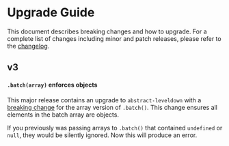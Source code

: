 # Upgrade Guide

This document describes breaking changes and how to upgrade. For a complete list of changes including minor and patch releases, please refer to the [changelog](CHANGELOG.md).

## v3

#### `.batch(array)` enforces objects

This major release contains an upgrade to `abstract-leveldown` with a [breaking change](https://github.com/Level/abstract-leveldown/commit/a2621ad70571f6ade9d2be42632ece042e068805) for the array version of `.batch()`. This change ensures all elements in the batch array are objects.

If you previously was passing arrays to `.batch()` that contained `undefined` or `null`, they would be silently ignored. Now this will produce an error.
